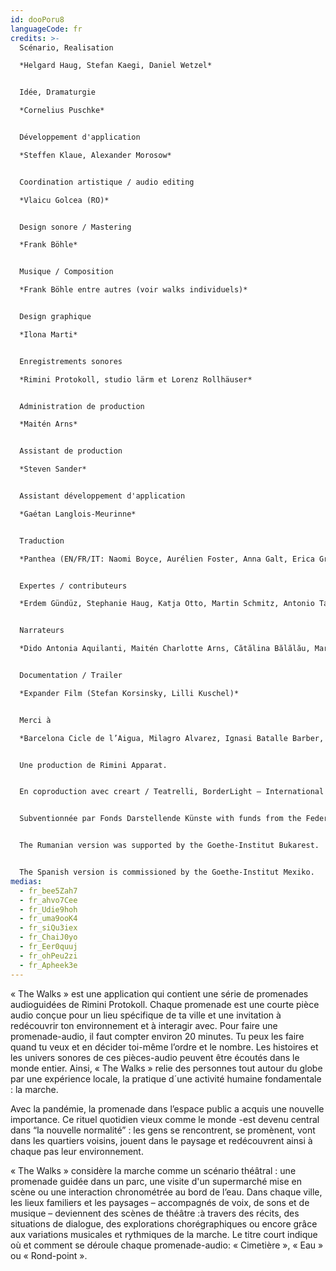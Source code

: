 ```yaml
---
id: dooPoru8
languageCode: fr
credits: >-
  Scénario, Realisation

  *Helgard Haug, Stefan Kaegi, Daniel Wetzel*


  Idée, Dramaturgie

  *Cornelius Puschke*


  Développement d'application

  *Steffen Klaue, Alexander Morosow*


  Coordination artistique / audio editing

  *Vlaicu Golcea (RO)*


  Design sonore / Mastering

  *Frank Böhle*


  Musique / Composition

  *Frank Böhle entre autres (voir walks individuels)*


  Design graphique

  *Ilona Marti*


  Enregistrements sonores

  *Rimini Protokoll, studio lärm et Lorenz Rollhäuser*


  Administration de production

  *Maitén Arns* 


  Assistant de production

  *Steven Sander*


  Assistant développement d'application

  *Gaétan Langlois-Meurinne*


  Traduction

  *Panthea (EN/FR/IT: Naomi Boyce, Aurélien Foster, Anna Galt, Erica Grossi, Vivian Ia, Adrien Leroux, Lianna Mark, Samuel Petit, Yanik Riedo, Lorenzo de Sabbata), Ondine Cristina Dascălița & Adina Olaru (RO), Alexander Schmiedel (ES)*


  Expertes / contributeurs

  *Erdem Gündüz, Stephanie Haug, Katja Otto, Martin Schmitz, Antonio Tagliarini*


  Narrateurs

  *Dido Antonia Aquilanti, Maitén Charlotte Arns, Cătălina Bălălău, Maria Bărbulescu, Bente Bausum, Melanie Baxter-Jones, Vlad Bîrzanu, Rosario Bona, Liliana Bong-Schmidt, Lena Bruun Bondeson, Lène Calvez, Nicholas Cațianis, Maïmouna Coulibaly, Luisa Devins, Paul Dunca/Paula Dunker, Noa Eleodori, Paolo Eleodori, María García Beato, Carmen Ghiurco, Margot Gödrös, María Magdalena González Atao, Melissa Holroyd, Christiane Hommelsheim, Stéphane Hugel, Timur Isik, Mmakgosi Kgabi, Lara Körte, Koffi Kra, Eva-Maria Kurz, Alexandra Lauck, Max Lechat, Nicoleta Lefter, Joshua Lerner, Daniela Lucato, Georgia Măciuceanu, Steve Mekoudja, Conrad Mericoffer, Mela Mihai, Lara-Sophie Milagro, Gabriela Pîrlițeanu, Alina Rotaru, Juan Sáenz de Tejada Urruzola, Silvia Sassetti, Ausencio Serrano Garcia, Simonetta Solder, Kamran Sorusch, Antonio Tagliarini, Rosa Antonia Uribe de Hass, Lucie Zelger*


  Documentation / Trailer

  *Expander Film (Stefan Korsinsky, Lilli Kuschel)*


  Merci à

  *Barcelona Cicle de l’Aigua, Milagro Alvarez, Ignasi Batalle Barber, Aljoscha Begrich, Peter Breitenbach, Andreas Fischbach, Jannis Grimm (Institute for the Study of Protest and Social Movements), Ant Hampton, Lilli Kuschel, Dima Levytskyi, Jan Meuel, Barbara Morgenstern, Niki Neecke (Jardin Sonore), Ricardo Sarmiento, Hilla Steinert, Enric Tello, Valentin Wetzel, Zoï Wetzel, Gustavo Ramon Wilhelmi*


  Une production de Rimini Apparat.


  En coproduction avec creart / Teatrelli, BorderLight – International Theatre + Fringe Festival Cleveland, Forum Européen Alpbach, Fondazione Armonie d’Arte, HAU – Hebbel am Ufer, Hellerau – Centre européen des arts, Festival international d'été Kampnagel, Zona K, Festival PERSPECTIVES.


  Subventionnée par Fonds Darstellende Künste with funds from the Federal Government Commissioner for Culture and the Media et le Senate Department for Culture and Europe.


  The Rumanian version was supported by the Goethe-Institut Bukarest.


  The Spanish version is commissioned by the Goethe-Institut Mexiko.
medias:
  - fr_bee5Zah7
  - fr_ahvo7Cee
  - fr_Udie9hoh
  - fr_uma9ooK4
  - fr_siQu3iex
  - fr_ChaiJ0yo
  - fr_Eer0quuj
  - fr_ohPeu2zi
  - fr_Apheek3e
---
```

« The Walks » est une application qui contient une série de promenades audioguidées de Rimini Protokoll. Chaque promenade est une courte pièce audio conçue pour un lieu spécifique de ta ville et une invitation à redécouvrir ton environnement et à interagir avec. Pour faire une promenade-audio, il faut compter environ 20 minutes. Tu peux les faire quand tu veux  et en décider toi-même l’ordre et le nombre.
Les histoires et les univers sonores de ces pièces-audio peuvent être écoutés dans le monde entier. Ainsi, « The Walks » relie des personnes tout autour du globe par une expérience locale, la pratique d´une activité humaine fondamentale : la marche.

Avec la pandémie, la promenade dans l’espace public a acquis une nouvelle importance. Ce rituel quotidien vieux comme le monde -est devenu central dans “la nouvelle normalité” : les gens se rencontrent, se promènent, vont dans les quartiers voisins, jouent dans le paysage et redécouvrent ainsi à chaque pas leur environnement.

« The Walks » considère la marche comme un scénario théâtral : une promenade guidée dans un parc, une visite d'un supermarché mise en scène  ou une interaction chronométrée au bord de l’eau. Dans chaque ville, les lieux familiers et les paysages – accompagnés de voix, de sons et de musique – deviennent des scènes de théâtre :à travers des récits, des situations de dialogue, des explorations chorégraphiques ou encore grâce aux variations musicales et rythmiques de la marche. 
Le titre court indique où et comment se déroule chaque promenade-audio: « Cimetière », « Eau » ou « Rond-point ».
